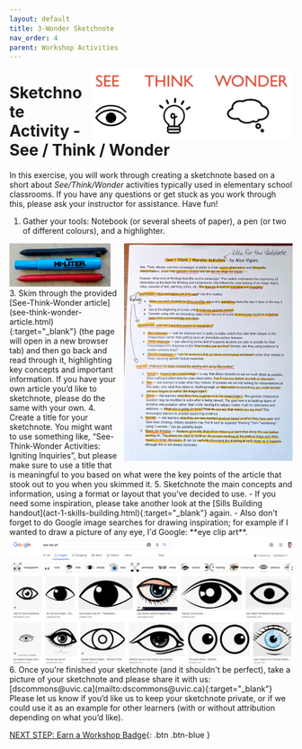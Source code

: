 ```yaml
---
layout: default
title: 3-Wonder Sketchnote
nav_order: 4
parent: Workshop Activities
---
```


<img src="images/act-3/see-think-wonder.png" alt="see / think / wonder" style="float:right;width:360px;margin-left:10px;">

# Sketchnote Activity - See / Think / Wonder

In this exercise, you will work through creating a sketchnote based on a short about *See/Think/Wonder* activities typically used in elementary school classrooms. If you have any questions or get stuck as you work through this, please ask your instructor for assistance.  Have fun!

1.  Gather your tools: Notebook (or several sheets of paper), a pen (or two of different colours), and a highlighter.
<img src="images/act-2/pens.png" alt="pens" style="width:180px;">
<img src="images/act-3/see-think-wonder-highlighted.jpg" alt="highlighted text" style="float:right;width:300px;margin-left:10px;">
3.  Skim through the provided [See-Think-Wonder article](see-think-wonder-article.html){:target="_blank"} (the page will open in a new browser tab) and then go back and read through it, highlighting key concepts and important information. If you have your own article you’d like to sketchnote, please do the same with your own.
4.  Create a title for your sketchnote. You might want to use something like, “See-Think-Wonder Activities: Igniting Inquiries”, but please make sure to use a title that is meaningful to you based on what were the key points of the article that stook out to you when you skimmed it.
5.  Sketchnote the main concepts and information, using a format or layout that you’ve decided to use. 
  - If you need some inspiration, please take another look at the [Sills Building handout](act-1-skills-building.html){:target="_blank"} again. 
  - Also don't forget to do Google image searches for drawing inspiration; for example if I wanted to draw a picture of any eye, I'd Google: **eye clip art**.
<img src="images/act-3/eye-clip-art.png" alt="Google image search eye clip art">
6.  Once you're finished your sketchnote (and it shouldn't be perfect), take a picture of your sketchnote and please share it with us: [dscommons@uvic.ca](mailto:dscommons@uvic.ca){:target="_blank"}
Please let us know if you’d like us to keep your sketchnote private, or if we could use it as an example for other learners (with or without attribution depending on what you’d like).

[NEXT STEP: Earn a Workshop Badge](informal-credentials.html){: .btn .btn-blue }
